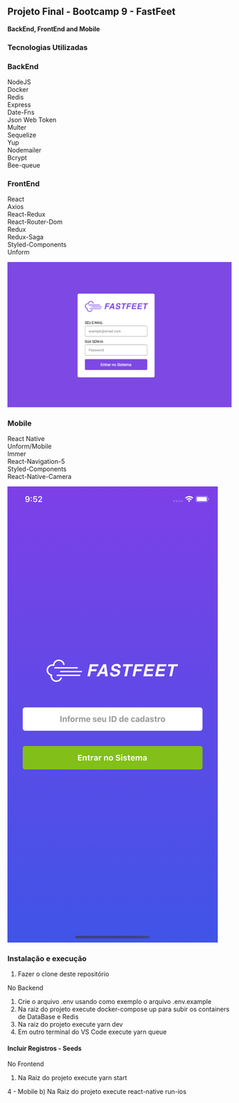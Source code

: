 ## Projeto Final - Bootcamp 9 - FastFeet


**BackEnd, FrontEnd and Mobile**

### **Tecnologias Utilizadas**

### BackEnd

NodeJS <br/>
Docker <br/>
Redis <br/>
Express <br/>
Date-Fns <br/>
Json Web Token <br/>
Multer <br/>
Sequelize <br/>
Yup <br/>
Nodemailer <br/>
Bcrypt <br/>
Bee-queue <br/>


### FrontEnd

React <br/>
Axios <br/>
React-Redux <br/>
React-Router-Dom <br/>
Redux <br/>
Redux-Saga <br/>
Styled-Components <br/>
Unform <br/>

![FrontEnd Login](https://github.com/andersongm/fastfeet/blob/master/imagens/frontend_login.png)

### Mobile

React Native <br/>
Unform/Mobile <br/>
Immer <br/>
React-Navigation-5 <br/>
Styled-Components <br/>
React-Native-Camera <br/>

![FrontEnd Login](https://github.com/andersongm/fastfeet/blob/master/imagens/mobile_login.png)


### Instalação e execução

1. Fazer o clone deste repositório

No Backend
1. Crie o arquivo .env usando como exemplo o arquivo .env.example
2. Na raiz do projeto execute docker-compose up para subir os containers de DataBase e Redis
3. Na raiz do projeto execute yarn dev
4. Em outro terminal do VS Code execute yarn queue

#### Incluir Registros - Seeds

No Frontend
1. Na Raiz do projeto execute yarn start

4 - Mobile
b) Na Raiz do projeto execute react-native run-ios
